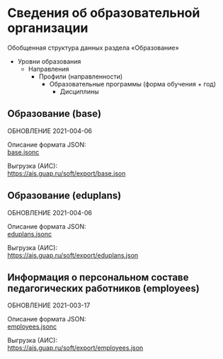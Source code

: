 # Сведения об образовательной организации


Обобщенная структура данных раздела «Образование»

- Уровни образования
  - Направления
    - Профили (направленности)
      - Образовательные программы (форма обучения + год)
        - Дисциплины


## Образование (base)

ОБНОВЛЕНИЕ 2021-004-06

Описание формата JSON:  
[base.jsonc](base.jsonc)

Выгрузка (АИС):  
https://ais.guap.ru/soft/export/base.json


## Образование (eduplans)

ОБНОВЛЕНИЕ 2021-004-06

Описание формата JSON:  
[eduplans.jsonc](eduplans.jsonc)

Выгрузка (АИС):  
https://ais.guap.ru/soft/export/eduplans.json


## Информация о персональном составе педагогических работников (employees)

ОБНОВЛЕНИЕ 2021-003-17

Описание формата JSON:  
[employees.jsonc](employees.jsonc)

Выгрузка (АИС):  
https://ais.guap.ru/soft/export/employees.json

